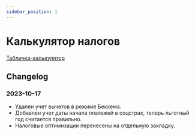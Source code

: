 ```yaml
---
sidebar_position: 1
---
```


# Калькулятор налогов

[Табличка-калькулятор](https://docs.google.com/spreadsheets/d/1pfzP7qT1mZsBIkNCmQbLtFmF5BAyJdtyWonhC7wq-jM/edit?usp=sharing)

## Changelog

### 2023-10-17

- Удален учет вычетов в режиме Бекхема.
- Добавлен учет даты начала платежей в соцстрах, теперь льготный год считается правильно.
- Налоговые оптимизации перенесены на отдельную закладку.
